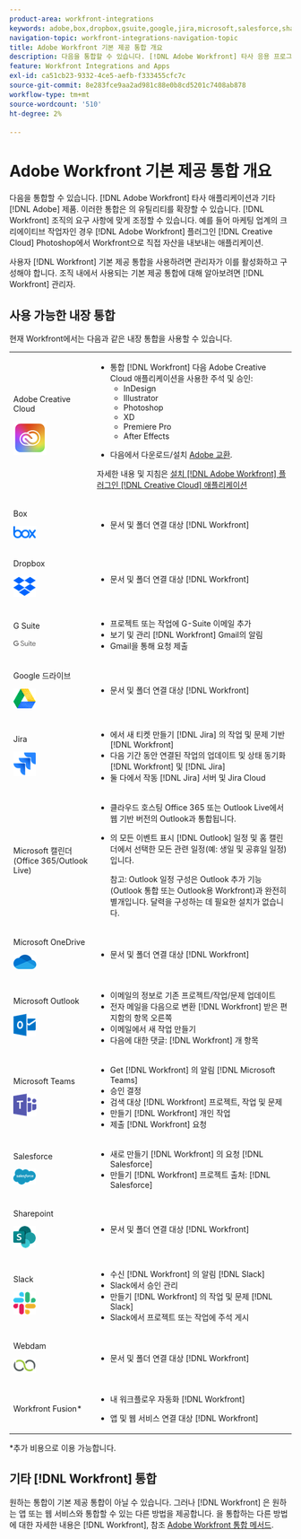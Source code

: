 ```yaml
---
product-area: workfront-integrations
keywords: adobe,box,dropbox,gsuite,google,jira,microsoft,salesforce,sharepoint,slack,webdam,zoom
navigation-topic: workfront-integrations-navigation-topic
title: Adobe Workfront 기본 제공 통합 개요
description: 다음을 통합할 수 있습니다. [!DNL Adobe Workfront] 타사 응용 프로그램 사용. 이러한 통합은 의 유틸리티를 확장할 수 있습니다. [!DNL Workfront] 조직의 요구 사항에 맞게 조정할 수 있습니다. 예를 들어 마케팅 업계의 크리에이티브 작업자인 경우 Adobe Creative Cloud 추가 기능을 사용하여 자산을 Photoshop에서 Workfront으로 직접 내보낼 수 있습니다.
feature: Workfront Integrations and Apps
exl-id: ca51cb23-9332-4ce5-aefb-f333455cfc7c
source-git-commit: 8e283fce9aa2ad981c88e0b8cd5201c7408ab878
workflow-type: tm+mt
source-wordcount: '510'
ht-degree: 2%

---
```


# Adobe Workfront 기본 제공 통합 개요

다음을 통합할 수 있습니다. [!DNL Adobe Workfront] 타사 애플리케이션과 기타 [!DNL Adobe] 제품. 이러한 통합은 의 유틸리티를 확장할 수 있습니다. [!DNL Workfront] 조직의 요구 사항에 맞게 조정할 수 있습니다. 예를 들어 마케팅 업계의 크리에이티브 작업자인 경우 [!DNL Adobe Workfront] 플러그인 [!DNL Creative Cloud] Photoshop에서 Workfront으로 직접 자산을 내보내는 애플리케이션.

사용자 [!DNL Workfront] 기본 제공 통합을 사용하려면 관리자가 이를 활성화하고 구성해야 합니다. 조직 내에서 사용되는 기본 제공 통합에 대해 알아보려면 [!DNL Workfront] 관리자.

## 사용 가능한 내장 통합

현재 Workfront에서는 다음과 같은 내장 통합을 사용할 수 있습니다.

<table style="table-layout:auto"> 
 <col> 
 <col> 
 <tbody> 
  <tr> 
   <td role="rowheader"> <p>Adobe Creative Cloud </p> <p> <img src="assets/creative-cloud-logo.png"> </p> </td> 
   <td> 
    <ul> 
     <li>통합 [!DNL Workfront] 다음 Adobe Creative Cloud 애플리케이션을 사용한 주석 및 승인: 
     <ul>
     <li>InDesign </li>
     <li>Illustrator </li>
     <li>Photoshop </li>
     <li>XD </li>
     <li>Premiere Pro </li>
     <li>After Effects </li>
     </ul>
     <li><p>다음에서 다운로드/설치 <a href="https://exchange.adobe.com/apps/browse/cc?page=1&amp;product=All&amp;q=workfront&amp;sort=RELEVANCE" class="MCXref xref">Adobe 교환</a>.</p></li></ul>
     <p>자세한 내용 및 지침은 <a href="https://experienceleague.adobe.com/docs/workfront/using/adobe-workfront-integrations/workfront-for-creative-cloud/install-wf-cc/wf-cc-install-toc.html" class="MCXref xref">설치  [!DNL Adobe Workfront] 플러그인 [!DNL Creative Cloud] 애플리케이션</a></p> </td> 
  </tr> 
  <tr> 
   <td role="rowheader"> <p>Box</p> <p> <img src="assets/box,-inc.-logo.png"> </p> </td> 
   <td> 
    <ul> 
     <li>문서 및 폴더 연결 대상 [!DNL Workfront]</li> 
    </ul> </td> 
  </tr> 
  <tr> 
   <td role="rowheader"> <p>Dropbox</p> <p> <img src="assets/dropbox-1-logo-png-transparent.png"> </p> </td> 
   <td> 
    <ul> 
     <li>문서 및 폴더 연결 대상 [!DNL Workfront]</li> 
    </ul> </td> 
  </tr> 
  <tr> 
   <td role="rowheader"> <p>G Suite</p> <p> <img src="assets/gsuite.png" style="max-width: 80px;"> </p> </td> 
   <td> 
    <ul> 
     <li>프로젝트 또는 작업에 G-Suite 이메일 추가 </li> 
     <li>보기 및 관리 [!DNL Workfront] Gmail의 알림</li> 
     <li>Gmail을 통해 요청 제출 </li> 
    </ul> </td> 
  </tr> 
  <tr> 
   <td role="rowheader"> <p>Google 드라이브</p> <p> <img src="assets/google-drive-logo.png"> </p> </td> 
   <td> 
    <ul> 
     <li>문서 및 폴더 연결 대상 [!DNL Workfront]</li> 
    </ul> </td> 
  </tr> 
  <tr> 
   <td role="rowheader"> <p>Jira</p> <p> <img src="assets/jiralogo.png" style="max-width: 80px;"> </p> </td> 
   <td> 
    <ul> 
     <li>에서 새 티켓 만들기 [!DNL Jira] 의 작업 및 문제 기반 [!DNL Workfront]</li> 
     <li>다음 기간 동안 연결된 작업의 업데이트 및 상태 동기화 [!DNL Workfront] 및 [!DNL Jira] </li> 
     <li>둘 다에서 작동 [!DNL Jira] 서버 및 Jira Cloud </li> 
    </ul> </td> 
  </tr> 
  <tr> 
   <td role="rowheader">Microsoft 캘린더(Office 365/Outlook Live)</td> 
   <td> 
    <ul> 
     <li> <p>클라우드 호스팅 Office 365 또는 Outlook Live에서 웹 기반 버전의 Outlook과 통합됩니다. </p> </li> 
     <li> <p>의 모든 이벤트 표시 [!DNL Outlook] 일정 및 홈 캘린더에서 선택한 모든 관련 일정(예: 생일 및 공휴일 일정)입니다.</p>  <p>참고: Outlook 일정 구성은 Outlook 추가 기능(Outlook 통합 또는 Outlook용 Workfront)과 완전히 별개입니다. 달력을 구성하는 데 필요한 설치가 없습니다.</p></li> 
    </ul> </td> 
  </tr> 
  <tr> 
   <td role="rowheader"> <p>Microsoft OneDrive</p> <p> <img src="assets/microsoft-onedrive.png"> </p> </td> 
   <td> 
    <ul> 
     <li>문서 및 폴더 연결 대상 [!DNL Workfront]</li> 
    </ul> </td> 
  </tr> 
  <tr> 
   <td role="rowheader"> <p>Microsoft Outlook</p> <p> <img src="assets/outlook.png" style="max-width: 80px;"> </p> </td> 
   <td> 
    <ul> 
     <li>이메일의 정보로 기존 프로젝트/작업/문제 업데이트 </li> 
     <li>전자 메일을 다음으로 변환 [!DNL Workfront] 받은 편지함의 항목 오른쪽 </li> 
     <li>이메일에서 새 작업 만들기 </li> 
     <li>다음에 대한 댓글: [!DNL Workfront] 개 항목 </li> 
    </ul> </td> 
  </tr> 
  <tr> 
   <td role="rowheader"> <p>Microsoft Teams</p> <p> <img src="assets/msteamslogo.png" style="max-width: 80px;"> </p> </td> 
   <td> 
    <ul> 
     <li>Get [!DNL Workfront] 의 알림 [!DNL Microsoft Teams] </li> 
     <li>승인 결정 </li> 
     <li>검색 대상 [!DNL Workfront] 프로젝트, 작업 및 문제 </li> 
     <li>만들기 [!DNL Workfront] 개인 작업 </li> 
     <li>제출 [!DNL Workfront] 요청 </li> 
    </ul> </td> 
  </tr> 
  <tr> 
   <td role="rowheader"> <p>Salesforce</p> <p> <img src="assets/salesforce-logo-web-2019.png" style="max-width: 80px;"> </p> </td> 
   <td> 
    <ul> 
     <li>새로 만들기 [!DNL Workfront] 의 요청 [!DNL Salesforce] </li> 
     <li>만들기 [!DNL Workfront] 프로젝트 출처: [!DNL Salesforce]</li> 
    </ul> </td> 
  </tr> 
  <tr> 
   <td role="rowheader"> <p>Sharepoint</p> <p> <img src="assets/sharepoint.png"> </p> </td> 
   <td> 
    <ul> 
     <li>문서 및 폴더 연결 대상 [!DNL Workfront]</li> 
    </ul> </td> 
  </tr> 
  <tr> 
   <td role="rowheader"> <p>Slack</p> <p> <img src="assets/slacklogo.png" style="max-width: 80px;"> </p> </td> 
   <td> 
    <ul> 
     <li>수신 [!DNL Workfront] 의 알림 [!DNL Slack] </li> 
     <li>Slack에서 승인 관리 </li> 
     <li>만들기 [!DNL Workfront] 의 작업 및 문제 [!DNL Slack] </li> 
     <li>Slack에서 프로젝트 또는 작업에 주석 게시</li> 
    </ul> </td> 
  </tr> 
  <tr> 
   <td role="rowheader"> <p>Webdam</p> <p> <img src="assets/webdam-logo.png"> </p> </td> 
   <td> 
    <ul> 
     <li>문서 및 폴더 연결 대상 [!DNL Workfront]</li> 
    </ul> </td> 
  </tr> 
  <tr> 
   <td role="rowheader"> <p>Workfront Fusion*</p> 
 </td> 
   <td> 
    <ul> 
     <li> <p>내 워크플로우 자동화 [!DNL Workfront]</p> </li> 
     <li> <p class="TableStyle-TableStyle-List-options-in-steps-BodyD-Column2-MediumGray">앱 및 웹 서비스 연결 대상 [!DNL Workfront]</p> </li> 
    </ul> </td> 
  </tr> 
 </tbody> 
</table>

&#42;추가 비용으로 이용 가능합니다.

## 기타 [!DNL Workfront] 통합

원하는 통합이 기본 제공 통합이 아닐 수 있습니다. 그러나 [!DNL Workfront] 은 원하는 앱 또는 웹 서비스와 통합할 수 있는 다른 방법을 제공합니다. 을 통합하는 다른 방법에 대한 자세한 내용은 [!DNL Workfront], 참조 [Adobe Workfront 통합 메서드](../workfront-integrations-and-apps/built-in-vs-api-vs-fusion.md).
